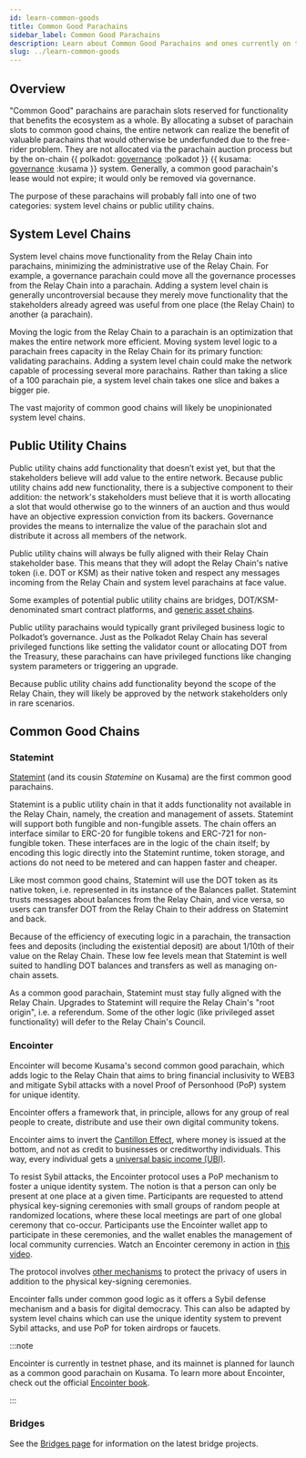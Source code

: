 ```yaml
---
id: learn-common-goods
title: Common Good Parachains
sidebar_label: Common Good Parachains
description: Learn about Common Good Parachains and ones currently on the network.
slug: ../learn-common-goods
---
```


## Overview

"Common Good" parachains are parachain slots reserved for functionality that benefits the ecosystem
as a whole. By allocating a subset of parachain slots to common good chains, the entire network can
realize the benefit of valuable parachains that would otherwise be underfunded due to the free-rider
problem. They are not allocated via the parachain auction process but by the on-chain
{{ polkadot: [governance](learn-governance.md) :polkadot }}
{{ kusama: [governance](mirror-learn-governance.md) :kusama }} system. Generally, a common good
parachain's lease would not expire; it would only be removed via governance.

The purpose of these parachains will probably fall into one of two categories: system level chains
or public utility chains.

## System Level Chains

System level chains move functionality from the Relay Chain into parachains, minimizing the
administrative use of the Relay Chain. For example, a governance parachain could move all the
governance processes from the Relay Chain into a parachain. Adding a system level chain is generally
uncontroversial because they merely move functionality that the stakeholders already agreed was
useful from one place (the Relay Chain) to another (a parachain).

Moving the logic from the Relay Chain to a parachain is an optimization that makes the entire
network more efficient. Moving system level logic to a parachain frees capacity in the Relay Chain
for its primary function: validating parachains. Adding a system level chain could make the network
capable of processing several more parachains. Rather than taking a slice of a 100 parachain pie, a
system level chain takes one slice and bakes a bigger pie.

The vast majority of common good chains will likely be unopinionated system level chains.

## Public Utility Chains

Public utility chains add functionality that doesn’t exist yet, but that the stakeholders believe
will add value to the entire network. Because public utility chains add new functionality, there is
a subjective component to their addition: the network's stakeholders must believe that it is
worth allocating a slot that would otherwise go to the winners of an auction and thus would have an
objective expression conviction from its backers. Governance provides the means to internalize
the value of the parachain slot and distribute it across all members of the network.

Public utility chains will always be fully aligned with their Relay Chain stakeholder base. This
means that they will adopt the Relay Chain's native token (i.e. DOT or KSM) as their native token
and respect any messages incoming from the Relay Chain and system level parachains at face value.

Some examples of potential public utility chains are bridges, DOT/KSM-denominated smart contract
platforms, and [generic asset chains](#statemint).

Public utility parachains would typically grant privileged business logic to Polkadot’s governance.
Just as the Polkadot Relay Chain has several privileged functions like setting the validator count
or allocating DOT from the Treasury, these parachains can have privileged functions like changing
system parameters or triggering an upgrade.

Because public utility chains add functionality beyond the scope of the Relay Chain, they will
likely be approved by the network stakeholders only in rare scenarios.

## Common Good Chains

### Statemint

[Statemint](https://github.com/paritytech/cumulus/tree/master/polkadot-parachains/statemint) 
(and its cousin *Statemine* on Kusama) are the first common good parachains.

Statemint is a public utility chain in that it adds functionality not available in the Relay Chain, 
namely, the creation and management of assets. Statemint will support both fungible and non-fungible 
assets. The chain offers an interface similar to ERC-20 for fungible tokens and ERC-721 for non-fungible 
token. These interfaces are in the logic of the chain itself; by encoding this logic directly into the 
Statemint runtime, token storage, and actions do not need to be metered and can happen faster and cheaper.

Like most common good chains, Statemint will use the DOT token as its native token, i.e. represented
in its instance of the Balances pallet. Statemint trusts messages about balances from the Relay
Chain, and vice versa, so users can transfer DOT from the Relay Chain to their address on Statemint
and back.

Because of the efficiency of executing logic in a parachain, the transaction fees and deposits
(including the existential deposit) are about 1/10th of their value on the Relay Chain. These low fee
levels mean that Statemint is well suited to handling DOT balances and transfers as well as managing
on-chain assets.

As a common good parachain, Statemint must stay fully aligned with the Relay Chain. Upgrades to
Statemint will require the Relay Chain's "root origin", i.e. a referendum. Some of the other logic
(like privileged asset functionality) will defer to the Relay Chain's Council.

### Encointer

Encointer will become Kusama's second common good parachain, which adds logic to the Relay Chain
that aims to bring financial inclusivity to WEB3 and mitigate Sybil attacks with a novel 
Proof of Personhood (PoP) system for unique identity. 

Encointer offers a framework that, in principle, allows for any group of real people to create, 
distribute and use their own digital community tokens.

Encointer aims to invert the [Cantillon Effect](https://www.newworldencyclopedia.org/entry/Richard_Cantillon), 
where money is issued at the bottom, and not as credit to businesses or creditworthy individuals. This way, 
every individual gets a [universal basic income (UBI)](https://book.encointer.org/economics-ubi.html).

To resist Sybil attacks, the Encointer protocol uses a PoP mechanism to foster a 
unique identity system. The notion is that a person can only be present at one place at a given time. 
Participants are requested to attend physical key-signing ceremonies with small groups of random people 
at randomized locations, where these local meetings are part of one global ceremony that co-occur. 
Participants use the Encointer wallet app to participate in these ceremonies, and the wallet enables the 
management of local community currencies. Watch an Encointer ceremony in action in 
[this video](https://www.youtube.com/watch?v=tcgpCCYBqko).

The protocol involves [other mechanisms](https://book.encointer.org/ssi.html#privacy-considerations) to 
protect the privacy of users in addition to the physical key-signing ceremonies.

Encointer falls under common good logic as it offers a Sybil defense mechanism and a basis for digital 
democracy. This can also be adapted by system level chains which can use the unique identity system to 
prevent Sybil attacks, and use PoP for token airdrops or faucets.

:::note

Encointer is currently in testnet phase, and its mainnet is planned for launch as a common good parachain 
on Kusama. To learn more about Encointer, check out the official 
[Encointer book](https://book.encointer.org/introduction.html).

:::

### Bridges

See the [Bridges page](learn-bridges.md) for information on the latest bridge projects.
